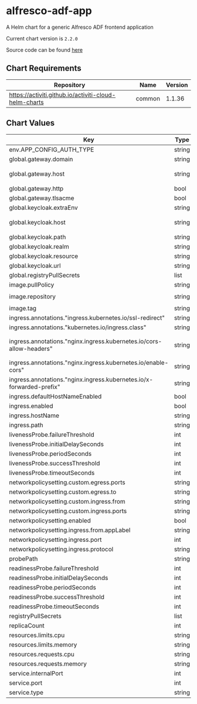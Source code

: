 alfresco-adf-app
================
A Helm chart for a generic Alfresco ADF frontend application

Current chart version is `2.2.0`

Source code can be found [here](https://www.alfresco.com)

## Chart Requirements

| Repository | Name | Version |
|------------|------|---------|
| https://activiti.github.io/activiti-cloud-helm-charts | common | 1.1.36 |

## Chart Values

| Key | Type | Default | Description |
|-----|------|---------|-------------|
| env.APP_CONFIG_AUTH_TYPE | string | `"OAUTH"` |  |
| global.gateway.domain | string | `"REPLACEME"` |  |
| global.gateway.host | string | `"activiti-cloud-gateway.{{ .Values.global.gateway.domain }}"` |  |
| global.gateway.http | bool | `true` |  |
| global.gateway.tlsacme | bool | `false` |  |
| global.keycloak.extraEnv | string | `""` |  |
| global.keycloak.host | string | `"activiti-keycloak.{{ .Values.global.gateway.domain }}"` |  |
| global.keycloak.path | string | `"/auth"` |  |
| global.keycloak.realm | string | `"alfresco"` |  |
| global.keycloak.resource | string | `"activiti"` |  |
| global.keycloak.url | string | `""` |  |
| global.registryPullSecrets | list | `[]` |  |
| image.pullPolicy | string | `"IfNotPresent"` |  |
| image.repository | string | `"quay.io/alfresco/alfresco-adf-app"` |  |
| image.tag | string | `"latest"` |  |
| ingress.annotations."ingress.kubernetes.io/ssl-redirect" | string | `"false"` |  |
| ingress.annotations."kubernetes.io/ingress.class" | string | `"nginx"` |  |
| ingress.annotations."nginx.ingress.kubernetes.io/cors-allow-headers" | string | `"X-Forwarded-For, X-Forwarded-Proto, X-Forwarded-Port, X-Forwarded-Prefix, Authorization, Content-Type"` |  |
| ingress.annotations."nginx.ingress.kubernetes.io/enable-cors" | string | `"true"` |  |
| ingress.annotations."nginx.ingress.kubernetes.io/x-forwarded-prefix" | string | `"true"` |  |
| ingress.defaultHostNameEnabled | bool | `true` |  |
| ingress.enabled | bool | `true` |  |
| ingress.hostName | string | `nil` |  |
| ingress.path | string | `"/{{ .Chart.Name }}"` |  |
| livenessProbe.failureThreshold | int | `40` |  |
| livenessProbe.initialDelaySeconds | int | `60` |  |
| livenessProbe.periodSeconds | int | `15` |  |
| livenessProbe.successThreshold | int | `1` |  |
| livenessProbe.timeoutSeconds | int | `4` |  |
| networkpolicysetting.custom.egress.ports | string | `""` |  |
| networkpolicysetting.custom.egress.to | string | `""` |  |
| networkpolicysetting.custom.ingress.from | string | `""` |  |
| networkpolicysetting.custom.ingress.ports | string | `""` |  |
| networkpolicysetting.enabled | bool | `false` |  |
| networkpolicysetting.ingress.from.appLabel | string | `"nginx-ingress"` |  |
| networkpolicysetting.ingress.port | int | `8080` |  |
| networkpolicysetting.ingress.protocol | string | `"TCP"` |  |
| probePath | string | `"/"` |  |
| readinessProbe.failureThreshold | int | `5` |  |
| readinessProbe.initialDelaySeconds | int | `20` |  |
| readinessProbe.periodSeconds | int | `15` |  |
| readinessProbe.successThreshold | int | `1` |  |
| readinessProbe.timeoutSeconds | int | `3` |  |
| registryPullSecrets | list | `[]` |  |
| replicaCount | int | `1` |  |
| resources.limits.cpu | string | `"500m"` |  |
| resources.limits.memory | string | `"1024Mi"` |  |
| resources.requests.cpu | string | `"200m"` |  |
| resources.requests.memory | string | `"256Mi"` |  |
| service.internalPort | int | `8080` |  |
| service.port | int | `80` |  |
| service.type | string | `"ClusterIP"` |  |
